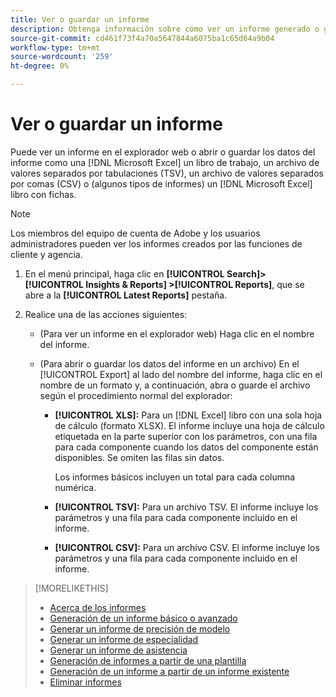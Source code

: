 ```yaml
---
title: Ver o guardar un informe
description: Obtenga información sobre cómo ver un informe generado o guardarlo como archivo.
source-git-commit: cd461f73f4a70a5647844a6075ba1c65d64a9b04
workflow-type: tm+mt
source-wordcount: '259'
ht-degree: 0%

---
```


# Ver o guardar un informe

Puede ver un informe en el explorador web o abrir o guardar los datos del informe como una [!DNL Microsoft Excel] un libro de trabajo, un archivo de valores separados por tabulaciones (TSV), un archivo de valores separados por comas (CSV) o (algunos tipos de informes) un [!DNL Microsoft Excel] libro con fichas.

>[!NOTE]
>
>Los miembros del equipo de cuenta de Adobe y los usuarios administradores pueden ver los informes creados por las funciones de cliente y agencia.

1. En el menú principal, haga clic en **[!UICONTROL Search]> [!UICONTROL Insights & Reports] >[!UICONTROL Reports]**, que se abre a la **[!UICONTROL Latest Reports]** pestaña.

1. Realice una de las acciones siguientes:

   * (Para ver un informe en el explorador web) Haga clic en el nombre del informe.

   * (Para abrir o guardar los datos del informe en un archivo) En el [!UICONTROL Export] al lado del nombre del informe, haga clic en el nombre de un formato y, a continuación, abra o guarde el archivo según el procedimiento normal del explorador:

      * **[!UICONTROL XLS]:**   Para un [!DNL Excel] libro con una sola hoja de cálculo (formato XLSX). El informe incluye una hoja de cálculo etiquetada en la parte superior con los parámetros, con una fila para cada componente cuando los datos del componente están disponibles. Se omiten las filas sin datos.

         Los informes básicos incluyen un total para cada columna numérica.

      * **[!UICONTROL TSV]:** Para un archivo TSV. El informe incluye los parámetros y una fila para cada componente incluido en el informe.

      * **[!UICONTROL CSV]:**   Para un archivo CSV. El informe incluye los parámetros y una fila para cada componente incluido en el informe.

>[!MORELIKETHIS]
>
>* [Acerca de los informes](/help/search-social-commerce/reports/report-about.md)
>* [Generación de un informe básico o avanzado](/help/search-social-commerce/reports/management/basic-advanced/basic-advanced-report-generate.md)
>* [Generar un informe de precisión de modelo](/help/search-social-commerce/reports/management/model-accuracy/model-accuracy-report-generate.md)
>* [Generar un informe de especialidad](/help/search-social-commerce/reports/management/specialty/specialty-report-generate.md)
>* [Generar un informe de asistencia](/help/search-social-commerce/reports/management/assist/assist-report-generate.md)
>* [Generación de informes a partir de una plantilla](/help/search-social-commerce/reports/management/report-generate-from-template.md)
>* [Generación de un informe a partir de un informe existente](/help/search-social-commerce/reports/management/report-generate-from-existing.md)
>* [Eliminar informes](/help/search-social-commerce/reports/management/report-delete.md)

